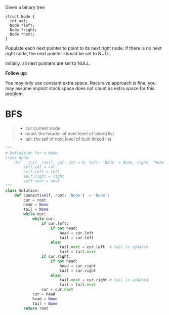 Given a binary tree
```
struct Node {
  int val;
  Node *left;
  Node *right;
  Node *next;
}
```
Populate each next pointer to point to its next right node. If there is no next right node, the next pointer should be set to NULL.

Initially, all next pointers are set to NULL.

 

**Follow up:**

You may only use constant extra space.
Recursive approach is fine, you may assume implicit stack space does not count as extra space for this problem.
# BFS
>* cur:current node
>* head: the header of next level of linked list
>* tail: the tail of next level of built linked list
```python
"""
# Definition for a Node.
class Node:
    def __init__(self, val: int = 0, left: 'Node' = None, right: 'Node' = None, next: 'Node' = None):
        self.val = val
        self.left = left
        self.right = right
        self.next = next
"""
class Solution:
    def connect(self, root: 'Node') -> 'Node':
        cur = root
        head = None
        tail = None
        while cur:
            while cur:
                if cur.left:
                    if not head:
                        head = cur.left
                        tail = cur.left
                    else:
                        tail.next = cur.left  # tail is updated
                        tail = tail.next
                if cur.right:
                    if not head:
                        head = cur.right
                        tail = cur.right
                    else:
                        tail.next = cur.right # tail is updated
                        tail = tail.next
                cur = cur.next
            cur = head
            head = None
            tail = None
        return root

```